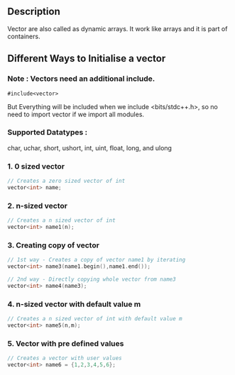 ## Description 
Vector are also called as dynamic arrays. It work like arrays and it is part of containers.

## Different Ways to Initialise a vector  

### Note : Vectors need an additional include.
```
#include<vector>
```
But Everything will be included when we include <bits/stdc++.h>, so no need to import vector if we import all modules.

### Supported Datatypes : 
char, uchar, short, ushort, int, uint, float, long, and ulong

### 1. 0 sized vector  

```cpp
// Creates a zero sized vector of int
vector<int> name;
```
 
### 2. n-sized vector

```cpp
// Creates a n sized vector of int
vector<int> name1(n);
```

### 3. Creating copy of vector

```cpp
// 1st way - Creates a copy of vector name1 by iterating
vector<int> name3(name1.begin(),name1.end());

// 2nd way - Directly copying whole vector from name3
vector<int> name4(name3);
```

### 4. n-sized vector with default value m

```cpp
// Creates a n sized vector of int with default value m
vector<int> name5(n,m);
```

### 5. Vector with pre defined values

```cpp
// Creates a vector with user values
vector<int> name6 = {1,2,3,4,5,6};
```